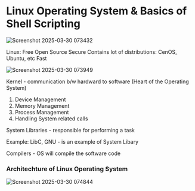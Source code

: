
# Linux Operating System & Basics of Shell Scripting




![Screenshot 2025-03-30 073432](https://github.com/user-attachments/assets/62e43f6a-a44d-47f7-bc3b-7dfee9aa8c4f)

Linux:
  Free
  Open Source
  Secure
  Contains lot of distributions: CenOS, Ubuntu, etc
  Fast
  
![Screenshot 2025-03-30 073949](https://github.com/user-attachments/assets/f86bbdae-cac1-4c41-a620-9dded954bd7e)


Kernel - communication b/w hardward to software (Heart of the Operating System)
1. Device Management
2. Memory Management
3. Process Management
4. Handling System related calls

System Libraries - responsible for performing a task

 Example: LibC, GNU - is an example of System Libary

 Compilers - OS will compile the software code

 ### Architechture of Linux Operating System

 ![Screenshot 2025-03-30 074844](https://github.com/user-attachments/assets/a032e709-e26e-4bc5-9dcb-915483d551b8)
